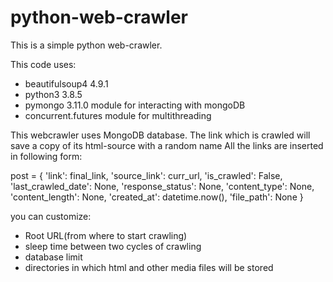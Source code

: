 # python-web-crawler
This is a simple python web-crawler.

This code uses: 
 - beautifulsoup4 4.9.1
 - python3 3.8.5
 - pymongo 3.11.0 module for interacting with mongoDB
 - concurrent.futures module for multithreading
 
This webcrawler uses MongoDB database.
The link which is crawled will save a copy of its html-source with a random name
All the links are inserted in following form:
 
post = {
            'link': final_link,
            'source_link': curr_url,
            'is_crawled': False,
            'last_crawled_date': None,
            'response_status': None,
            'content_type': None,
            'content_length': None,
            'created_at': datetime.now(),
            'file_path': None
            }
        
        
you can customize:
  - Root URL(from where to start crawling)
  - sleep time between two cycles of crawling
  - database limit
  - directories in which html and other media files will be stored

